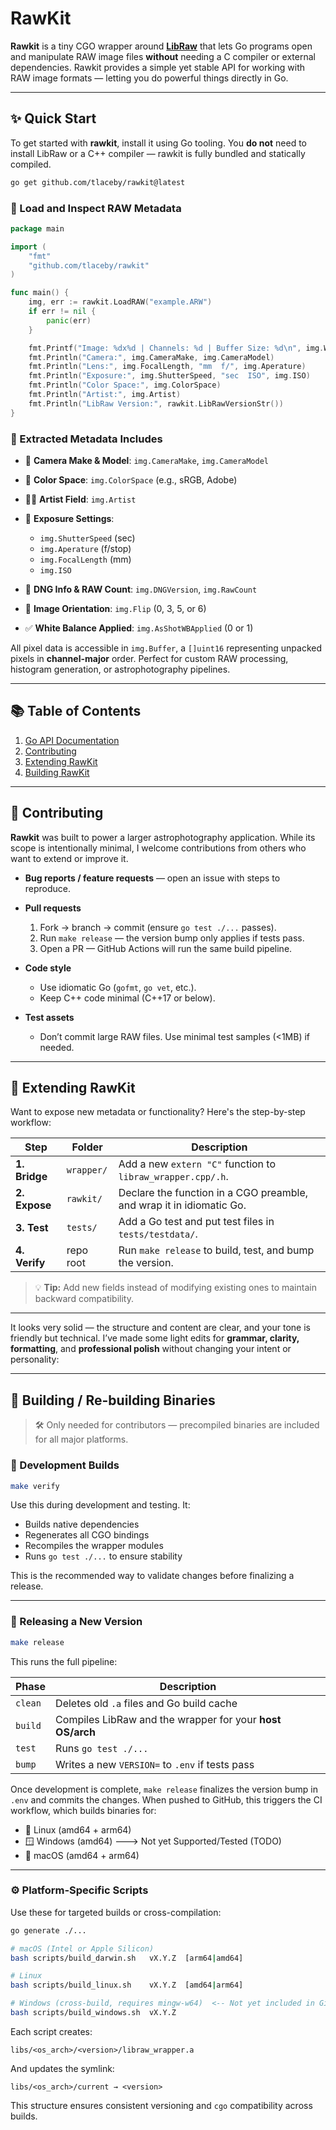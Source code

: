 # RawKit

**Rawkit** is a tiny CGO wrapper around **[LibRaw](https://www.libraw.org/)** that lets Go programs open and manipulate RAW image files **without** needing a C compiler or external dependencies. Rawkit provides a simple yet stable API for working with RAW image formats — letting you do powerful things directly in Go.

---

## ✨ Quick Start

To get started with **rawkit**, install it using Go tooling. You **do not** need to install LibRaw or a C++ compiler — rawkit is fully bundled and statically compiled.

```bash
go get github.com/tlaceby/rawkit@latest
```

### 🚀 Load and Inspect RAW Metadata

```go
package main

import (
	"fmt"
	"github.com/tlaceby/rawkit"
)

func main() {
	img, err := rawkit.LoadRAW("example.ARW")
	if err != nil {
		panic(err)
	}

	fmt.Printf("Image: %dx%d | Channels: %d | Buffer Size: %d\n", img.Width, img.Height, img.Colors, len(img.Buffer))
	fmt.Println("Camera:", img.CameraMake, img.CameraModel)
	fmt.Println("Lens:", img.FocalLength, "mm  f/", img.Aperature)
	fmt.Println("Exposure:", img.ShutterSpeed, "sec  ISO", img.ISO)
	fmt.Println("Color Space:", img.ColorSpace)
	fmt.Println("Artist:", img.Artist)
	fmt.Println("LibRaw Version:", rawkit.LibRawVersionStr())
}
```

### 🧠 Extracted Metadata Includes

* 📸 **Camera Make & Model**: `img.CameraMake`, `img.CameraModel`
* 🎨 **Color Space**: `img.ColorSpace` (e.g., sRGB, Adobe)
* 🧑‍🎨 **Artist Field**: `img.Artist`
* 🌅 **Exposure Settings**:

  * `img.ShutterSpeed` (sec)
  * `img.Aperature` (f/stop)
  * `img.FocalLength` (mm)
  * `img.ISO`
* 🧩 **DNG Info & RAW Count**: `img.DNGVersion`, `img.RawCount`
* 📐 **Image Orientation**: `img.Flip` (0, 3, 5, or 6)
* ✅ **White Balance Applied**: `img.AsShotWBApplied` (0 or 1)

All pixel data is accessible in `img.Buffer`, a `[]uint16` representing unpacked pixels in **channel-major** order. Perfect for custom RAW processing, histogram generation, or astrophotography pipelines.

---

## 📚 Table of Contents

1. [Go API Documentation](./docs.md)
2. [Contributing](#-contributing)
3. [Extending RawKit](#-extending-rawkit)
4. [Building RawKit](#-building--re-building-binaries)

---

## 🤝 Contributing

**Rawkit** was built to power a larger astrophotography application. While its scope is intentionally minimal, I welcome contributions from others who want to extend or improve it.

* **Bug reports / feature requests** — open an issue with steps to reproduce.
* **Pull requests**

  1. Fork → branch → commit (ensure `go test ./...` passes).
  2. Run `make release` — the version bump only applies if tests pass.
  3. Open a PR — GitHub Actions will run the same build pipeline.
* **Code style**

  * Use idiomatic Go (`gofmt`, `go vet`, etc.).
  * Keep C++ code minimal (C++17 or below).
* **Test assets**

  * Don’t commit large RAW files. Use minimal test samples (<1MB) if needed.

---

## 🌱 Extending RawKit

Want to expose new metadata or functionality? Here's the step-by-step workflow:

| Step          | Folder     | Description                                                          |
| ------------- | ---------- | -------------------------------------------------------------------- |
| **1. Bridge** | `wrapper/` | Add a new `extern "C"` function to `libraw_wrapper.cpp/.h`.          |
| **2. Expose** | `rawkit/`  | Declare the function in a CGO preamble, and wrap it in idiomatic Go. |
| **3. Test**   | `tests/`   | Add a Go test and put test files in `tests/testdata/`.               |
| **4. Verify** | repo root  | Run `make release` to build, test, and bump the version.             |

> 💡 **Tip:** Add new fields instead of modifying existing ones to maintain backward compatibility.

---
It looks very solid — the structure and content are clear, and your tone is friendly but technical. I’ve made some light edits for **grammar, clarity, formatting**, and **professional polish** without changing your intent or personality:

---

## 🔨 Building / Re-building Binaries

> 🛠️ Only needed for contributors — precompiled binaries are included for all major platforms.

### 🚧 Development Builds

```bash
make verify
```

Use this during development and testing. It:

* Builds native dependencies
* Regenerates all CGO bindings
* Recompiles the wrapper modules
* Runs `go test ./...` to ensure stability

This is the recommended way to validate changes before finalizing a release.

---

### 🚀 Releasing a New Version

```bash
make release
```

This runs the full pipeline:

| Phase   | Description                                               |
| ------- | --------------------------------------------------------- |
| `clean` | Deletes old `.a` files and Go build cache                 |
| `build` | Compiles LibRaw and the wrapper for your **host OS/arch** |
| `test`  | Runs `go test ./...`                                      |
| `bump`  | Writes a new `VERSION=` to `.env` if tests pass           |

Once development is complete, `make release` finalizes the version bump in `.env` and commits the changes. When pushed to GitHub, this triggers the CI workflow, which builds binaries for:

* 🐧 Linux (amd64 + arm64)
* 🪟 Windows (amd64) ---> Not yet Supported/Tested (TODO)
* 🍎 macOS (amd64 + arm64)

---

### ⚙️ Platform-Specific Scripts

Use these for targeted builds or cross-compilation:

```bash
go generate ./...

# macOS (Intel or Apple Silicon)
bash scripts/build_darwin.sh   vX.Y.Z  [arm64|amd64]

# Linux
bash scripts/build_linux.sh    vX.Y.Z  [amd64|arm64]

# Windows (cross-build, requires mingw-w64)  <-- Not yet included in GitHub Actions. The windows build process is completely untested
bash scripts/build_windows.sh  vX.Y.Z
```

Each script creates:

```
libs/<os_arch>/<version>/libraw_wrapper.a
```

And updates the symlink:

```
libs/<os_arch>/current → <version>
```

This structure ensures consistent versioning and `cgo` compatibility across builds.
